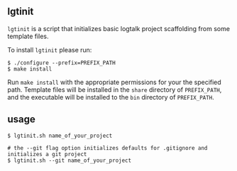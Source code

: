 lgtinit
-------

`lgtinit` is a script that initializes basic logtalk project scaffolding from some template files.

To install `lgtinit` please run:
```
$ ./configure --prefix=PREFIX_PATH
$ make install
```

Run `make install` with the appropriate permissions for your the specified path. Template files will
be installed in the `share` directory of `PREFIX_PATH`, and the executable will be installed to
the `bin` directory of `PREFIX_PATH`.

usage
-----
```
$ lgtinit.sh name_of_your_project

# the --git flag option initializes defaults for .gitignore and initializes a git project
$ lgtinit.sh --git name_of_your_project
```
